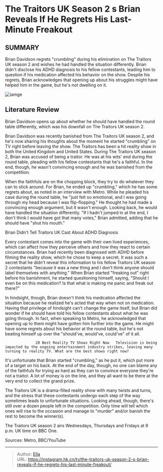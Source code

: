 # The Traitors UK Season 2 s Brian Reveals If He Regrets His Last-Minute Freakout


## SUMMARY 



  Brian Davidson regrets &#34;crumbling&#34; during his elimination on The Traitors UK season 2 and wishes he had handled the situation differently.   Brian didn&#39;t disclose his ADHD diagnosis to his fellow contestants, leading him to question if his medication affected his behavior on the show.   Despite his regrets, Brian acknowledges that opening up about his struggles might have helped him in the game, but he&#39;s not dwelling on it.  

![iamge](https://static1.srcdn.com/wordpress/wp-content/uploads/2024/01/the-traitors-uk-season-2-s-brian-reveals-if-he-regrets-his-last-minute-freakout.jpg)

## Literature Review
Brian Davidson opens up about whether he should have handled the round table differently, which was his downfall on The Traitors UK season 2.




Brian Davidson was recently banished from The Traitors UK season 2, and he&#39;s now sharing his thoughts about the moment he started &#34;crumbling&#34; on TV right before leaving the show. The Traitors has been a hit reality show in both the United Kingdom and United States. During The Traitors UK season 2, Brian was accused of being a traitor. He was at his wits&#39; end during the round table, pleading with his fellow contestants that he&#39;s a faithful. In the end, though, he wasn&#39;t convincing enough and he was banished from the competition.




When the faithfuls are on the chopping block, they try to do whatever they can to stick around. For Brian, he ended up &#34;crumbling,&#34; which he has some regrets about, as noted in an interview with Metro. While he pleaded his case during the round table, he &#34;just felt so emotional, and I was going through my head because I was flip-flopping.&#34; He thought he had made a convincing enough argument, but it wasn&#39;t enough. Looking back, he would have handled the situation differently. &#34;If I hadn&#39;t jumped in at the end, I don&#39;t think I would have got that many votes,&#34; Brian admitted, adding that he should have &#34;shut his mouth.&#34;


 Brian Didn&#39;t Tell Traitors UK Cast About ADHD Diagnosis 
          

Every contestant comes into the game with their own lived experiences, which can affect how they perceive others and how they react to certain circumstances. Brian had recently been diagnosed with ADHD before filming the reality show, which he chose to keep a secret. It was such a secret that he didn&#39;t reveal this information to his fellow Traitors UK season 2 contestants &#34;because it was a new thing and I don&#39;t think anyone should label themselves with anything.&#34; When Brian started &#34;freaking out&#34; right before his banishment, he started questioning himself, saying, &#34;Should I even be on this medication? Is that what is making me panic and freak out there?&#34;





 

In hindsight, though, Brian doesn&#39;t think his medication affected the situation because he realized he&#39;s acted that way when not on medication. Having that privilege of hindsight can&#39;t change the game itself, but Brian did wonder if he should have told his fellow contestants about what he was going through. In fact, when speaking to Metro, he acknowledged that opening up to them might have gotten him further into the game. He might have some regrets about his behavior at the round table, but he&#39;s not beating himself up over the &#34;should&#39;ve, would&#39;ve, could&#39;ve&#34; of it all.

                  20 Best Reality TV Shows Right Now   Television is being impacted by the ongoing entertainment industry strikes, leaving many turning to reality TV. What are the best shows right now?    




It&#39;s unfortunate that Brian started &#34;crumbling,&#34; as he put it, which put more of a target on his back. At the end of the day, though, no one can blame any of the faithfuls for trying as hard as they can to convince everyone they&#39;re not a traitor. A lot of money is on the line, and they all want to be there at the very end to collect the grand prize.

The Traitors UK is a drama-filled reality show with many twists and turns, and the stress that these contestants undergo each step of the way sometimes leads to unfortunate situations. Looking ahead, though, there&#39;s still over a dozen people left in the competition. Only time will tell which ones will rise to the occasion and manage to &#34;murder&#34; and/or banish the rest to become the winner(s).



The Traitors UK season 2 airs Wednesdays, Thursdays and Fridays at 9 p.m. UK time on BBC One.







Sources: Metro, BBC/YouTube



---

> Author: [Ella](https://instagram.hk.cn/)  
> URL: https://instagram.hk.cn/tv/the-traitors-uk-season-2-s-brian-reveals-if-he-regrets-his-last-minute-freakout/  

